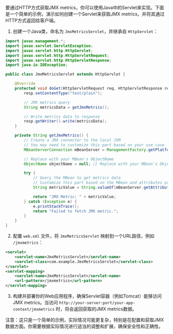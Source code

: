 要通过HTTP方式获取JMX metrics，你可以使用Java中的Servlet来实现。下面是一个简单的示例，演示如何创建一个Servlet来获取JMX metrics，并将其通过HTTP方式返回给客户端。

1. 创建一个Java类，命名为 `JmxMetricsServlet`，并继承自 `HttpServlet`：

```java
import javax.management.*;
import javax.servlet.ServletException;
import javax.servlet.http.HttpServlet;
import javax.servlet.http.HttpServletRequest;
import javax.servlet.http.HttpServletResponse;
import java.io.IOException;

public class JmxMetricsServlet extends HttpServlet {

    @Override
    protected void doGet(HttpServletRequest req, HttpServletResponse resp) throws ServletException, IOException {
        resp.setContentType("text/plain");

        // JMX metrics query
        String metricsData = getJmxMetrics();

        // Write metrics data to response
        resp.getWriter().write(metricsData);
    }

    private String getJmxMetrics() {
        // Create a JMX connector to the local JVM
        // You may need to customize this part based on your use case
        MBeanServerConnection mBeanServer = ManagementFactory.getPlatformMBeanServer();

        // Replace with your MBean's ObjectName
        ObjectName objectName = null; // Replace with your MBean's ObjectName

        try {
            // Query the MBean to get metrics data
            // Customize this part based on the MBean and attributes you want to query
            String metricValue = String.valueOf(mBeanServer.getAttribute(objectName, "AttributeName"));

            return "JMX Metric: " + metricValue;
        } catch (Exception e) {
            e.printStackTrace();
            return "Failed to fetch JMX metric.";
        }
    }
}
```

2. 配置 `web.xml` 文件，将 `JmxMetricsServlet` 映射到一个URL路径，例如 `/jmxmetrics`：

```xml
<servlet>
    <servlet-name>JmxMetricsServlet</servlet-name>
    <servlet-class>com.example.JmxMetricsServlet</servlet-class>
</servlet>
<servlet-mapping>
    <servlet-name>JmxMetricsServlet</servlet-name>
    <url-pattern>/jmxmetrics</url-pattern>
</servlet-mapping>
```

3. 构建并部署你的Web应用程序，确保Servlet容器（例如Tomcat）能够访问JMX metrics。当访问 `http://your-server:port/your-app-context/jmxmetrics` 时，将会返回获取的JMX metrics数据。

注意：这只是一个简单的示例，实际情况可能更复杂，特别是在配置和获取JMX数据方面。你需要根据实际情况进行适当的调整和扩展，确保安全性和正确性。